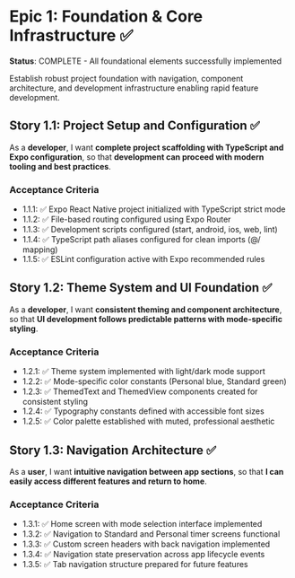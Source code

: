 # Epic 1: Foundation & Core Infrastructure ✅

**Status**: COMPLETE - All foundational elements successfully implemented

Establish robust project foundation with navigation, component architecture, and development infrastructure enabling rapid feature development.

## Story 1.1: Project Setup and Configuration ✅

As a **developer**,
I want **complete project scaffolding with TypeScript and Expo configuration**,
so that **development can proceed with modern tooling and best practices**.

### Acceptance Criteria

- 1.1.1: ✅ Expo React Native project initialized with TypeScript strict mode
- 1.1.2: ✅ File-based routing configured using Expo Router
- 1.1.3: ✅ Development scripts configured (start, android, ios, web, lint)
- 1.1.4: ✅ TypeScript path aliases configured for clean imports (@/ mapping)
- 1.1.5: ✅ ESLint configuration active with Expo recommended rules

## Story 1.2: Theme System and UI Foundation ✅

As a **developer**,
I want **consistent theming and component architecture**,
so that **UI development follows predictable patterns with mode-specific styling**.

### Acceptance Criteria

- 1.2.1: ✅ Theme system implemented with light/dark mode support
- 1.2.2: ✅ Mode-specific color constants (Personal blue, Standard green)
- 1.2.3: ✅ ThemedText and ThemedView components created for consistent styling
- 1.2.4: ✅ Typography constants defined with accessible font sizes
- 1.2.5: ✅ Color palette established with muted, professional aesthetic

## Story 1.3: Navigation Architecture ✅

As a **user**,
I want **intuitive navigation between app sections**,
so that **I can easily access different features and return to home**.

### Acceptance Criteria

- 1.3.1: ✅ Home screen with mode selection interface implemented
- 1.3.2: ✅ Navigation to Standard and Personal timer screens functional
- 1.3.3: ✅ Custom screen headers with back navigation implemented
- 1.3.4: ✅ Navigation state preservation across app lifecycle events
- 1.3.5: ✅ Tab navigation structure prepared for future features
